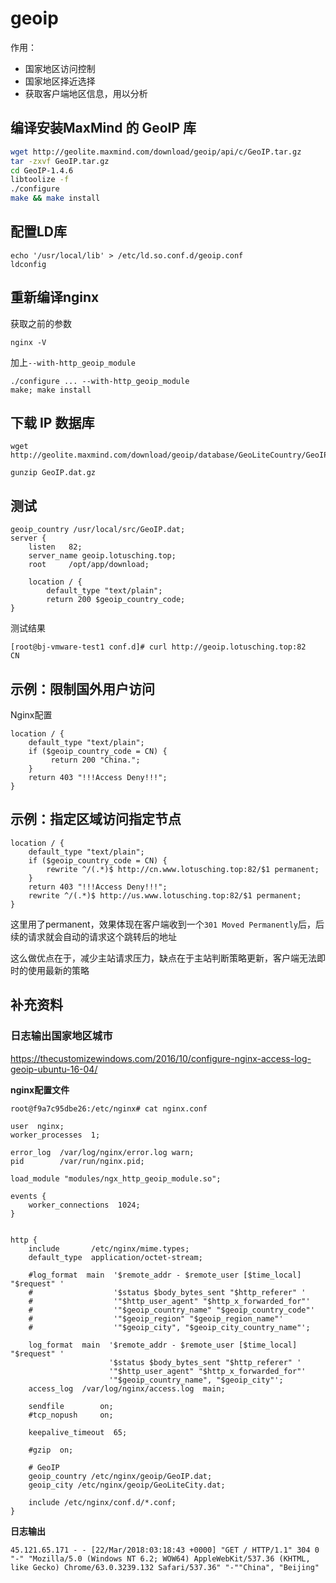 # geoip

作用：
* 国家地区访问控制
* 国家地区择近选择
* 获取客户端地区信息，用以分析

## 编译安装MaxMind 的 GeoIP 库

```bash
wget http://geolite.maxmind.com/download/geoip/api/c/GeoIP.tar.gz
tar -zxvf GeoIP.tar.gz
cd GeoIP-1.4.6
libtoolize -f
./configure
make && make install
```

## 配置LD库
```
echo '/usr/local/lib' > /etc/ld.so.conf.d/geoip.conf
ldconfig
```

## 重新编译nginx
获取之前的参数
```
nginx -V 
```

加上`--with-http_geoip_module`
```
./configure ... --with-http_geoip_module
make; make install
```

## 下载 IP 数据库
```
wget http://geolite.maxmind.com/download/geoip/database/GeoLiteCountry/GeoIP.dat.gz

gunzip GeoIP.dat.gz 
```

## 测试
```nginx
geoip_country /usr/local/src/GeoIP.dat;
server {
    listen   82;
    server_name geoip.lotusching.top;
    root     /opt/app/download;

    location / {
        default_type "text/plain";
        return 200 $geoip_country_code;
}
```

测试结果
```
[root@bj-vmware-test1 conf.d]# curl http://geoip.lotusching.top:82
CN
```


## 示例：限制国外用户访问
Nginx配置
```nginx
location / {
    default_type "text/plain";
    if ($geoip_country_code = CN) {
         return 200 "China.";
    }
    return 403 "!!!Access Deny!!!";
}
```

## 示例：指定区域访问指定节点
```nginx
location / {
    default_type "text/plain";
    if ($geoip_country_code = CN) {
        rewrite ^/(.*)$ http://cn.www.lotusching.top:82/$1 permanent;
    }
    return 403 "!!!Access Deny!!!";
    rewrite ^/(.*)$ http://us.www.lotusching.top:82/$1 permanent;
}
```
这里用了permanent，效果体现在客户端收到一个`301 Moved Permanently`后，后续的请求就会自动的请求这个跳转后的地址

这么做优点在于，减少主站请求压力，缺点在于主站判断策略更新，客户端无法即时的使用最新的策略


## 补充资料

### 日志输出国家地区城市
https://thecustomizewindows.com/2016/10/configure-nginx-access-log-geoip-ubuntu-16-04/

**nginx配置文件**
```nginx
root@f9a7c95dbe26:/etc/nginx# cat nginx.conf

user  nginx;
worker_processes  1;

error_log  /var/log/nginx/error.log warn;
pid        /var/run/nginx.pid;

load_module "modules/ngx_http_geoip_module.so";

events {
    worker_connections  1024;
}


http {
    include       /etc/nginx/mime.types;
    default_type  application/octet-stream;

    #log_format  main  '$remote_addr - $remote_user [$time_local] "$request" '
    #                  '$status $body_bytes_sent "$http_referer" '
    #                  '"$http_user_agent" "$http_x_forwarded_for"'
    #                  '"$geoip_country_name" "$geoip_country_code"'
    #                  '"$geoip_region" "$geoip_region_name"'
    #                  '"$geoip_city", "$geoip_city_country_name"';

    log_format  main  '$remote_addr - $remote_user [$time_local] "$request" '
                      '$status $body_bytes_sent "$http_referer" '
                      '"$http_user_agent" "$http_x_forwarded_for"'
                      '"$geoip_country_name", "$geoip_city"';
    access_log  /var/log/nginx/access.log  main;

    sendfile        on;
    #tcp_nopush     on;

    keepalive_timeout  65;

    #gzip  on;
    
    # GeoIP
    geoip_country /etc/nginx/geoip/GeoIP.dat;
    geoip_city /etc/nginx/geoip/GeoLiteCity.dat;

    include /etc/nginx/conf.d/*.conf;
}
```

**日志输出**
```log
45.121.65.171 - - [22/Mar/2018:03:18:43 +0000] "GET / HTTP/1.1" 304 0 "-" "Mozilla/5.0 (Windows NT 6.2; WOW64) AppleWebKit/537.36 (KHTML, like Gecko) Chrome/63.0.3239.132 Safari/537.36" "-""China", "Beijing"
```

